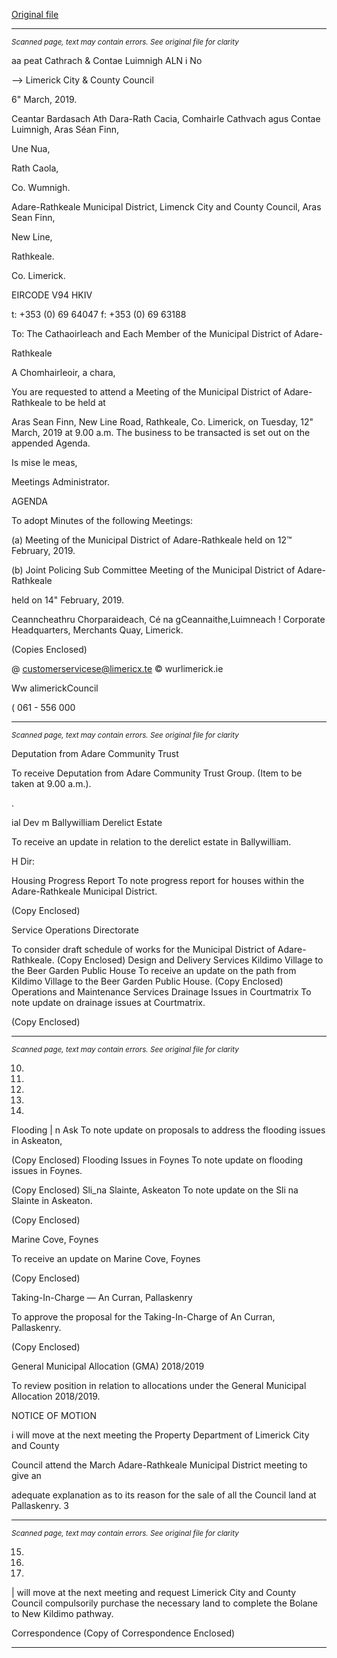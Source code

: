 [Original file](https://www.limerick.ie/sites/default/files/media/documents/2019-03/00%20Agenda%2012th%20March%2C%202019%20v1.pdf)

---
*<small>Scanned page, text may contain errors. See original file for clarity</small>*  

aa peat Cathrach
& Contae Luimnigh
ALN i No

—> Limerick City
& County Council

6" March, 2019.

Ceantar Bardasach Ath Dara-Rath Cacia,
Comhairle Cathvach agus Contae Luimnigh,
Aras Séan Finn,

Une Nua,

Rath Caola,

Co. Wumnigh.

Adare-Rathkeale Municipal District,
Limenck City and County Council,
Aras Sean Finn,

New Line,

Rathkeale.

Co. Limerick.

EIRCODE V94 HKIV

t: +353 (0) 69 64047
f: +353 (0) 69 63188

To: The Cathaoirleach and Each Member of the Municipal District of Adare-

Rathkeale

A Chomhairleoir, a chara,

You are requested to attend a Meeting of the Municipal District of Adare-Rathkeale to be held at

Aras Sean Finn, New Line Road, Rathkeale, Co. Limerick, on Tuesday, 12" March, 2019 at 9.00
a.m. The business to be transacted is set out on the appended Agenda.

Is mise le meas,

Meetings Administrator.

AGENDA

To adopt Minutes of the following Meetings:

(a) Meeting of the Municipal District of Adare-Rathkeale held on 12™ February, 2019.

(b) Joint Policing Sub Committee Meeting of the Municipal District of Adare-Rathkeale

held on 14" February, 2019.

Ceanncheathru Chorparaideach, Cé na gCeannaithe,Luimneach !
Corporate Headquarters, Merchants Quay, Limerick.

(Copies Enclosed)

@ customerservicese@limericx.te
© wurlimerick.ie

Ww alimerickCouncil

( 061 - 556 000


---
*<small>Scanned page, text may contain errors. See original file for clarity</small>*  

Deputation from Adare Community Trust

To receive Deputation from Adare Community Trust Group. (Item to be taken at 9.00
a.m.).

.

ial Dev m
Ballywilliam Derelict Estate

To receive an update in relation to the derelict estate in Ballywilliam.

H Dir:

Housing Progress Report
To note progress report for houses within the Adare-Rathkeale Municipal District.

(Copy Enclosed)

Service Operations Directorate

To consider draft schedule of works for the Municipal District of Adare-Rathkeale.
(Copy Enclosed)
Design and Delivery Services
Kildimo Village to the Beer Garden Public House
To receive an update on the path from Kildimo Village to the Beer Garden Public House.
(Copy Enclosed)
Operations and Maintenance Services
Drainage Issues in Courtmatrix
To note update on drainage issues at Courtmatrix.

(Copy Enclosed)


---
*<small>Scanned page, text may contain errors. See original file for clarity</small>*  

10.

11.

12.

13.

14.

Flooding | n Ask
To note update on proposals to address the flooding issues in Askeaton,

(Copy Enclosed)
Flooding Issues in Foynes
To note update on flooding issues in Foynes.

(Copy Enclosed)
Sli_na Slainte, Askeaton
To note update on the Sli na Slainte in Askeaton.

(Copy Enclosed)

Marine Cove, Foynes

To receive an update on Marine Cove, Foynes

(Copy Enclosed)

Taking-In-Charge — An Curran, Pallaskenry

To approve the proposal for the Taking-In-Charge of An Curran, Pallaskenry.

(Copy Enclosed)

General Municipal Allocation (GMA) 2018/2019

To review position in relation to allocations under the General Municipal Allocation
2018/2019.

NOTICE OF MOTION

i will move at the next meeting the Property Department of Limerick City and County

Council attend the March Adare-Rathkeale Municipal District meeting to give an

adequate explanation as to its reason for the sale of all the Council land at Pallaskenry.
3


---
*<small>Scanned page, text may contain errors. See original file for clarity</small>*  

15.

16.

17.

| will move at the next meeting and request Limerick City and County Council
compulsorily purchase the necessary land to complete the Bolane to New Kildimo
pathway.

Correspondence
(Copy of Correspondence Enclosed)


---

